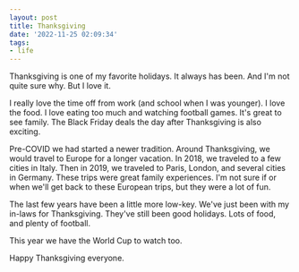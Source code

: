```yaml
---
layout: post
title: Thanksgiving
date: '2022-11-25 02:09:34'
tags:
- life
---
```


Thanksgiving is one of my favorite holidays. It always has been. And I'm not quite sure why. But I love it.

I really love the time off from work (and school when I was younger). I love the food. I love eating too much and watching football games. It's great to see family. The Black Friday deals the day after Thanksgiving is also exciting.

Pre-COVID we had started a newer tradition. Around Thanksgiving, we would travel to Europe for a longer vacation. In 2018, we traveled to a few cities in Italy. Then in 2019, we traveled to Paris, London, and several cities in Germany. These trips were great family experiences. I'm not sure if or when we'll get back to these European trips, but they were a lot of fun.

The last few years have been a little more low-key. We've just been with my in-laws for Thanksgiving. They've still been good holidays. Lots of food, and plenty of football.

This year we have the World Cup to watch too.

Happy Thanksgiving everyone.

